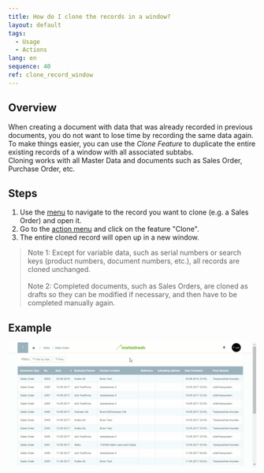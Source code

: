 ```yaml
---
title: How do I clone the records in a window?
layout: default
tags:
  - Usage
  - Actions
lang: en
sequence: 40
ref: clone_record_window
---
```


## Overview
When creating a document with data that was already recorded in previous documents, you do not want to lose time by recording the same data again. To make things easier, you can use the *Clone Feature* to duplicate the entire existing records of a window with all associated subtabs.<br>
Cloning works with all Master Data and documents such as Sales Order, Purchase Order, etc.


## Steps
1. Use the [menu](Menu) to navigate to the record you want to clone (e.g. a Sales Order) and open it.
1. Go to the [action menu](StartAction) and click on the feature "Clone".
1. The entire cloned record will open up in a new window.
 >Note 1: Except for variable data, such as serial numbers or search keys (product numbers, document numbers, etc.), all records are cloned unchanged.<br><br>
 >Note 2: Completed documents, such as Sales Orders, are cloned as drafts so they can be modified if necessary, and then have to be completed manually again.


## Example
 ![](assets/clone_record_window.gif)
